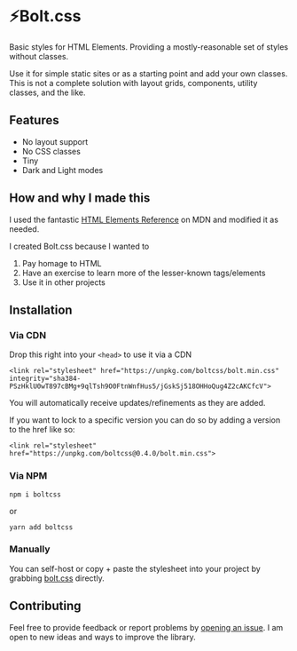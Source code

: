# ⚡️Bolt.css

Basic styles for HTML Elements. Providing a mostly-reasonable set of styles without classes.

Use it for simple static sites or as a starting point and add your own classes. This is not a complete solution with layout grids, components, utility classes, and the like.

## Features

- No layout support
- No CSS classes
- Tiny
- Dark and Light modes

## How and why I made this

I used the fantastic [HTML Elements Reference](https://developer.mozilla.org/en-US/docs/Web/HTML/Element) on MDN and modified it as needed.

I created Bolt.css because I wanted to

1.  Pay homage to HTML
2.  Have an exercise to learn more of the lesser-known tags/elements
3.  Use it in other projects

## Installation

### Via CDN

Drop this right into your `<head>` to use it via a CDN

`<link rel="stylesheet" href="https://unpkg.com/boltcss/bolt.min.css" integrity="sha384-PSzHklU0wT897cBMg+9qlTsh9O0FtnWnfHus5/jGskSj518OHHoQug4Z2cAKCfcV">`

You will automatically receive updates/refinements as they are added.

If you want to lock to a specific version you can do so by adding a version to the href like so:

`<link rel="stylesheet" href="https://unpkg.com/boltcss@0.4.0/bolt.min.css">`

### Via NPM

`npm i boltcss`

or

`yarn add boltcss`

### Manually

You can self-host or copy + paste the stylesheet into your project by grabbing [bolt.css](https://github.com/tbolt/boltcss/blob/master/bolt.css) directly.

## Contributing

Feel free to provide feedback or report problems by [opening an issue](https://github.com/tbolt/boltcss/issues/new). I am open to new ideas and ways to improve the library.
